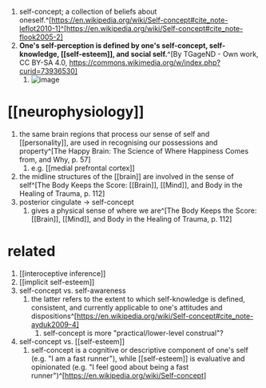 1. self-concept; a collection of beliefs about oneself.^[https://en.wikipedia.org/wiki/Self-concept#cite_note-leflot2010-1]^[https://en.wikipedia.org/wiki/Self-concept#cite_note-flook2005-2]
2. **One's self-perception is defined by one's self-concept, self-knowledge, [[self-esteem]], and social self.**^[By TGageND - Own work, CC BY-SA 4.0, https://commons.wikimedia.org/w/index.php?curid=73936530]
	1. ![image](https://upload.wikimedia.org/wikipedia/commons/thumb/0/06/The_constituent_on_one%27s_self.png/480px-The_constituent_on_one%27s_self.png)

# [[neurophysiology]]
1. the same brain regions that process our sense of self and [[personality]], are used in recognising our possessions and property^[The Happy Brain: The Science of Where Happiness Comes from, and Why, p. 57]
	1. e.g. [[medial prefrontal cortex]]
2. the midline structures of the [[brain]] are involved in the sense of self^[The Body Keeps the Score: [[Brain]], [[Mind]], and Body in the Healing of Trauma, p. 112]
3. posterior cingulate → self-concept
	1. gives a physical sense of where we are^[The Body Keeps the Score: [[Brain]], [[Mind]], and Body in the Healing of Trauma, p. 112]

# related
1. [[interoceptive inference]]
2. [[implicit self-esteem]]
3. self-concept vs. self-awareness
	1. the latter refers to the extent to which self-knowledge is defined, consistent, and currently applicable to one's attitudes and dispositions^[https://en.wikipedia.org/wiki/Self-concept#cite_note-ayduk2009-4]
		1. self-concept is more "practical/lower-level construal"?
4. self-concept vs. [[self-esteem]]
	1. self-concept is a cognitive or descriptive component of one's self (e.g. "I am a fast runner"), while [[self-esteem]] is evaluative and opinionated (e.g. "I feel good about being a fast runner")^[https://en.wikipedia.org/wiki/Self-concept]